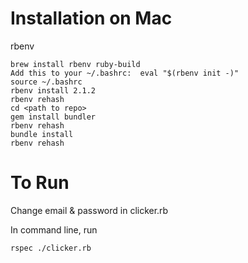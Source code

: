 Installation on Mac
==================

rbenv

```
brew install rbenv ruby-build
Add this to your ~/.bashrc:  eval "$(rbenv init -)"
source ~/.bashrc
rbenv install 2.1.2
rbenv rehash
cd <path to repo>
gem install bundler
rbenv rehash
bundle install
rbenv rehash
```

To Run
==================

Change email & password in clicker.rb

In command line, run

```
rspec ./clicker.rb
```
